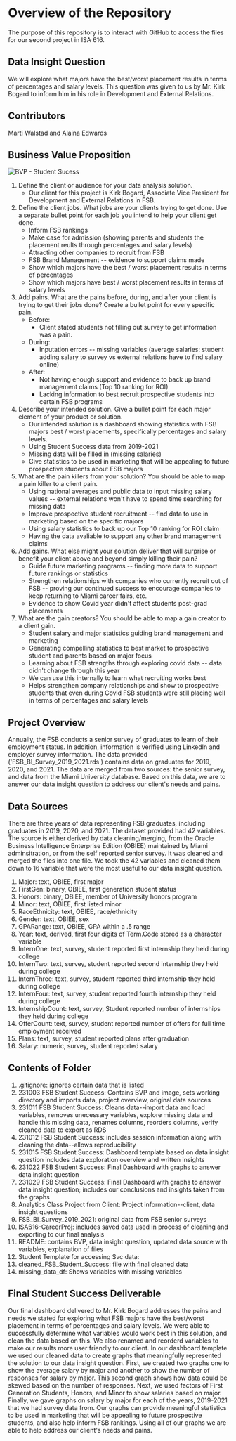 # Overview of the Repository

The purpose of this repository is to interact with GitHub to access the files for our second project in ISA 616. 

## Data Insight Question
We will explore what majors have the best/worst placement results in terms of percentages and salary levels. This question was given to us by Mr. Kirk Bogard to inform him in his role in Development and External Relations.

## Contributors
Marti Walstad and Alaina Edwards

## Business Value Proposition

![BVP - Student Sucess](https://github.com/alainaledwards/ISA616-Project2-Group11/assets/146125942/55de55b1-3225-4caa-b900-76ae07b2981d)

1. Define the client or audience for your data analysis solution.
    * Our client for this project is Kirk Bogard, Associate Vice President for Development and External Relations in FSB.
2. Define the client jobs.  What jobs are your clients trying to get done.  Use a separate bullet point for each job you intend to help your client get done.
    *  Inform FSB rankings
    *  Make case for admission (showing parents and students the placement reults through percentages and salary levels)
    *  Attracting other companies to recruit from FSB
    *  FSB Brand Management -- evidence to support claims made
    *  Show which majors have the best / worst placement results in terms of percentages
    *  Show which majors have best / worst placement results in terms of salary levels
4. Add pains.  What are the pains before, during, and after your client is trying to get their jobs done?  Create a bullet point for every specific pain.
    *  Before:
        *  Client stated students not filling out survey to get information was a pain. 
    * During:
        * Inputation errors -- missing variables (average salaries: student adding salary to survey vs external relations have to find salary online)
    * After:
        *  Not having enough support and evidence to back up brand management claims (Top 10 ranking for ROI)
        * Lacking information to best recruit prospective students into certain FSB programs
5. Describe your intended solution.  Give a bullet point for each major element of your product or solution.
      * Our intended solution is a dashboard showing statistics with FSB majors best / worst placements, specifically percentages and salary levels.
      *  Using Student Success data from 2019-2021
      *  Missing data will be filled in (missing salaries)
      *  Give statistics to be used in marketing that will be appealing to future prospective students about FSB majors
6. What are the pain killers from your solution? You should be able to map a pain killer to a client pain.
    *  Using national averages and public data to input missing salary values -- external relations won't have to spend time searching for missing data 
    *  Improve prospective student recruitment -- find data to use in marketing based on the specific majors  
    *  Using salary statistics to back up our Top 10 ranking for ROI claim 
    *  Having the data avaliable to support any other brand management claims 
7. Add gains.  What else might your solution deliver that will surprise or benefit your client above and beyond simply killing their pain?
    *  Guide future marketing programs -- finding more data to support future rankings or statistics
    *  Strengthen relationships with companies who currently recruit out of FSB -- proving our continued success to encourage companies to keep returning to Miami career fairs, etc.
    *  Evidence to show Covid year didn't affect students post-grad placements
8. What are the gain creators?   You should be able to map a gain creator to a client gain.
    *  Student salary and major statistics guiding brand management and marketing 
    *  Generating compelling statistics to best market to prospective student and parents based on major focus
    *  Learning about FSB strengths through exploring covid data -- data didn't change through this year
      *  We can use this internally to learn what recruiting works best
      *  Helps strengthen company relationships and show to prospective students that even during Covid FSB students were still placing well in terms of percentages and salary levels

## Project Overview

Annually, the FSB conducts a senior survey of graduates to learn of their employment status.  In addition, information is verified using LinkedIn and employer survey information.  The data provided ('FSB_BI_Survey_2019_2021.rds') contains data on graduates for 2019, 2020, and 2021.  The data are merged from two sources:  the senior survey, and data from the Miami University database.  Based on this data, we are to answer our data insight question to address our client's needs and pains. 

## Data Sources

There are three years of data representing FSB graduates, including graduates in 2019, 2020, and 2021.  The dataset provided had 42 variables.  The source is either derived by data cleaning/merging, from the Oracle Business Intelligence Enterprise Edition (OBIEE) maintained by Miami adminsitration, or from the self reported senior survey.  It was cleaned and merged the files into one file.  We took the 42 variables and cleaned them down to 16 variable that were the most useful to our data insight question.  

1.  Major: text, OBIEE, first major
2.  FirstGen: binary, OBIEE, first generation student status
3.  Honors: binary, OBIEE, member of University honors program
4.  Minor: text, OBIEE, first listed minor
5.  RaceEthnicity: text, OBIEE, race/ethnicity
6.  Gender: text, OBIEE, sex
7.  GPARange: text, OBIEE, GPA within a .5 range
8.  Year: text, derived, first four digits of Term.Code stored as a character variable
9.  InternOne: text, survey, student reported first internship they held during college
10. InternTwo: text, survey, student reported second internship they held during college
11. InternThree: text, survey, student reported third internship they held during college
12. InternFour: text, survey, student reported fourth internship they held during college
13. InternshipCount: text, survey, Student reported number of internships they held during college
14. OfferCount: text, survey, student reported number of offers for full time employment received
15. Plans: text, survey, student reported plans after graduation
16. Salary: numeric, survey, student reported salary

## Contents of Folder
1. .gitignore: ignores certain data that is listed
2. 231003 FSB Student Success: Contains BVP and image, sets working directory and imports data, project overview, original data sources
4. 231011 FSB Student Success: Cleans data--import data and load variables, removes unecessary variables, explore missing data and handle this missing data, renames columns, reorders columns, verify cleaned data to export as RDS
5. 231012 FSB Student Success: includes session information along with cleaning the data--allows reproducibility
6. 231015 FSB Student Success: Dashboard template based on data insight question includes data exploration overview and written insights
7. 231022 FSB Student Success: Final Dashboard with graphs to answer data insight question
8. 231029 FSB Student Success: Final Dashboard with graphs to answer data insight question; includes our conclusions and insights taken from the graphs
9. Analytics Class Project from Client: Project information--client, data insight questions
10. FSB_BI_Survey_2019_2021: original data from FSB senior surveys
11. ISA616-CareerProj: includes saved data used in process of cleaning and exporting to our final analysis
12. README: contains BVP, data insight question, updated data source with variables, explanation of files
13. Student Template for accessing Svc data:
14. cleaned_FSB_Student_Success: file with final cleaned data
15. missing_data_df: Shows variables with missing variables

## Final Student Success Deliverable
Our final dashboard delivered to Mr. Kirk Bogard addresses the pains and needs we stated for exploring what FSB majors have the best/worst placement in terms of percentages and salary levels. We were able to successfully determine what variables would work best in this solution, and clean the data based on this. We also renamed and reorderd variables to make our results more user friendly to our client. In our dashboard template we used our cleaned data to create graphs that meaningfully represented the solution to our data insight question. First, we created two graphs one to show the average salary by major and another to show the number of responses for salary by major. This second graph shows how data could be skewed based on the number of responses. Next, we used factors of First Generation Students, Honors, and Minor to show salaries based on major. Finally, we gave graphs on salary by major for each of the years, 2019-2021 that we had survey data from. Our graphs can provide meaningful statistics to be used in marketing that will be appealing to future prospective students, and also help inform FSB rankings. Using all of our graphs we are able to help address our client's needs and pains.  
